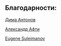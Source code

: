 ## Благодарности:

[Дима Антонов](https://github.com/ueb1she)

[Александр Афти](https://vk.com/alexlex_afti2001)

[Eugene Suleimanov](https://www.youtube.com/playlist?list=PLlsMRoVt5sTPgGbinwOVnaF1mxNeLAD7P)